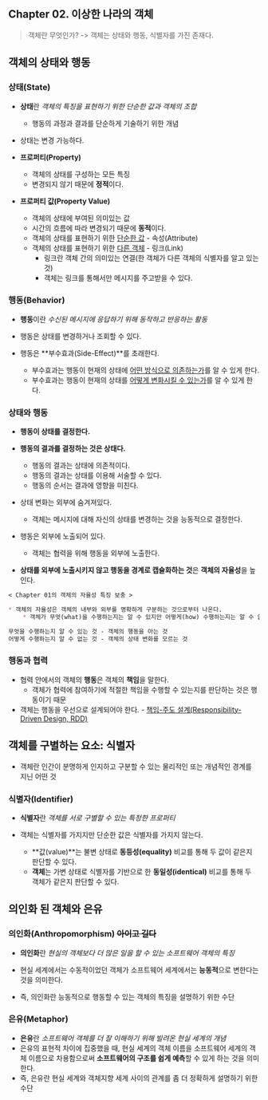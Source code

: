 ## Chapter 02. 이상한 나라의 객체

> 객체란 무엇인가?  ->  객체는 상태와 행동, 식별자를 가진 존재다.



## 객체의 상태와 행동

### 상태(State)

* **상태**란 *객체의 특징을 표현하기 위한 단순한 값과 객체의 조합*
  * 행동의 과정과 결과를 단순하게 기술하기 위한 개념

* 상태는 변경 가능하다.



* **프로퍼티(Property)**
  * 객체의 상태를 구성하는 모든 특징
  * 변경되지 않기 때문에 **정적**이다.

* **프로퍼티 값(Property Value)**
  * 객체의 상태에 부여된 의미있는 값
  * 시간의 흐름에 따라 변경되기 때문에 **동적**이다.
  * 객체의 상태를 표현하기 위한 <u>단순한 값</u> - 속성(Attribute)
  * 객체의 상태를 표현하기 위한 <u>다른 객체</u> - 링크(Link)
    * 링크란 객체 간의 의미있는 연결(한 객체가 다른 객체의 식별자를 알고 있는 것)
    * 객체는 링크를 통해서만 메시지를 주고받을 수 있다.



### 행동(Behavior)

* **행동**이란 *수신된 메시지에 응답하기 위해 동작하고 반응하는 활동*
* 행동은 상태를 변경하거나 조회할 수 있다.



* 행동은 **부수효과(Side-Effect)**를 초래한다.
  * 부수효과는 행동이 현재의 상태에 <u>어떤 방식으로 의존하는가</u>를 알 수 있게 한다.
  * 부수효과는 행동이 현재의 상태를 <u>어떻게 변화시킬 수 있는가</u>를 알 수 있게 한다.



### 상태와 행동

* **행동이 상태를 결정한다.**
* **행동의 결과를 결정하는 것은 상태다.**
  * 행동의 결과는 상태에 의존적이다.
  * 행동의 결과는 상태를 이용해 서술할 수 있다.
  * 행동의 순서는 결과에 영향을 미친다.



* 상태 변화는 외부에 숨겨져있다.
  * 객체는 메시지에 대해 자신의 상태를 변경하는 것을 능동적으로 결정한다.

* 행동은 외부에 노출되어 있다.
  * 객체는 협력을 위해 행동을 외부에 노출한다.

* **상태를 외부에 노출시키지 않고 행동을 경계로 캡슐화하는 것**은 **객체의 자율성**을 높인다.

```markdown
< Chapter 01의 객체의 자율성 특징 보충 >

* 객체의 자율성은 객체의 내부와 외부를 명확하게 구분하는 것으로부터 나온다.
	* 객체가 무엇(what)을 수행하는지는 알 수 있지만 어떻게(how) 수행하는지는 알 수 없다. - 캡슐화(Encapsulation)

무엇을 수행하는지 알 수 있는 것 - 객체의 행동을 아는 것
어떻게 수행하는지 알 수 없는 것 - 객체의 상태 변화를 모르는 것
```



### 행동과 협력

* 협력 안에서의 객체의 **행동**은 객체의 **책임**을 말한다.
  * 객체가 협력에 참여하기에 적절한 책임을 수행할 수 있는지를 판단하는 것은 행동이기 때문
* 객체는 행동을 우선으로 설계되어야 한다. - <u>책임-주도 설계(Responsibility-Driven Design, RDD)</u>





## 객체를 구별하는 요소: 식별자

* 객체란 인간이 분명하게 인지하고 구분할 수 있는 물리적인 또는 개념적인 경계를 지닌 어떤 것



### 식별자(Identifier)

* **식별자**란 *객체를 서로 구별할 수 있는 특정한 프로퍼티*

* 객체는 식별자를 가지지만 단순한 값은 식별자를 가지지 않는다.
  * **값(value)**는 불변 상태로 **동등성(equality)** 비교를 통해 두 값이 같은지 판단할 수 있다.
  * **객체**는 가변 상태로 식별자를 기반으로 한 **동일성(identical)** 비교를 통해 두 객체가 같은지 판단할 수 있다.





## 의인화 된 객체와 은유

### 의인화(Anthropomorphism) ~~아이고 길다~~

* **의인화**란 *현실의 객체보다 더 많은 일을 할 수 있는 소프트웨어 객체의 특징*

* 현실 세계에서는 수동적이었던 객체가 소프트웨어 세계에서는 **능동적**으로 변한다는 것을 의미한다.
* 즉, 의인화란 능동적으로 행동할 수 있는 객체의 특징을 설명하기 위한 수단



### 은유(Metaphor)

* **은유**란 *소프트웨어 객체를 더 잘 이해하기 위해 빌려온 현실 세계의 개념*
* 은유의 표현적 차이에 집중했을 때, 현실 세계의 객체 이름을 소프트웨어 세계의 객체 이름으로 차용함으로써 **소프트웨어의 구조를 쉽게 예측**할 수 있게 하는 것을 의미한다.
* 즉, 은유란 현실 세계와 객체지향 세계 사이의 관계를 좀 더 정확하게 설명하기 위한 수단

